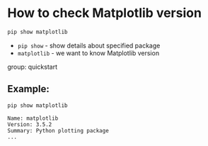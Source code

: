 # How to check Matplotlib version

```bash
pip show matplotlib
```

- `pip show` - show details about specified package
- `matplotlib` - we want to know Matplotlib version

group: quickstart

## Example: 
```bash
pip show matplotlib
```
```
Name: matplotlib
Version: 3.5.2
Summary: Python plotting package
...
```

